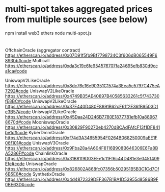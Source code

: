 # multi-spot takes aggregated prices from multiple sources (see below)

npm install web3 ethers
node multi-spot.js


#

OffchainOracle (aggregator contract)
https://etherscan.io/address/0x07D91f5fb9Bf7798734C3f606dB065549F6893bb#code
Multicall
https://etherscan.io/address/0xda3c19c6fe954576707fa24695efb830d9cca1ca#code

UniswapV2LikeOracle
https://etherscan.io/address/0x8dc76c16e90351C1574a3Eea5c5797C475eA7292#code
UniswapV2LikeOracle
https://etherscan.io/address/0x4749B35AE40897B40585633261c5f743730fE8BC#code
UniswapV2LikeOracle
https://etherscan.io/address/0x37E440D480F8891B62cF61f2E36fB9503D1e3B57#code
UniswapV2LikeOracle
https://etherscan.io/address/0x45Daa24D246B7780E1877781efb10a889678670d#code
MooniswapOracle
https://etherscan.io/address/0x30829F90270eb4270d8CAdFAfcF13f1DF841be1d#code
KyberDmmOracle
https://etherscan.io/address/0xf74d3A34655954F0264B068250009aEE1F06f101#code
UniswapV3Oracle
https://etherscan.io/address/0x9Fba28a4A604F8116B908B646306E6Fa8BA5286F#code
ChainlinkOracle
https://etherscan.io/address/0x31B81f9D03EEe1c11Ff6c44D481e3e0451409Efe#code
UniswapOracle
https://etherscan.io/address/0x826802A868fc07356b502951B5B3C1Cd7Cf6B5E6#code
SynthetixOracle
https://etherscan.io/address/0x4d4872339DEF367B1BA1D53955d8586B9F0BE63D#code




